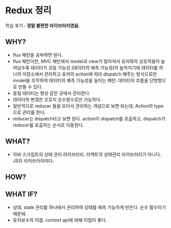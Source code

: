 # Redux 정리

학습 후기 : **정말 불편한 라이브러리였음.**

## WHY?

- flux 패턴을 공부하면 된다.
- flux 패턴이란, MVC 패턴에서 model과 view가 많아져서 유저와의 상호작용이 늘어날수록 데이터가 꼬일 가능성 (데이터의 예측 가능성)이 높아지기에 데이터를 하나의 저장소에서 관리하고 유저의 action에 따라 dispatch 해주는 방식으로만 model을 조작하여 데이터의 예측 가능성을 높이는 패턴. 데이터의 흐름을 단방향으로 만들 수 있다.
- 동일 데이터는 항상 같은 곳에서 관리한다.
- 데이터의 변경은 오로지 순수함수로만 가능하다.
- 일반적으로 reducer 들을 모아서 관리하는 개념으로 보면 되는데, Action의 type으로 관리를 한다.
- reducer는 dispatch라고 보면 된다. action이 dispatch를 호출하고, dispatch가 reducer를 호출하는 순서로 이동한다.

## WHAT?

- 자바 스크립트의 상태 관리 라이브러리. 리액트의 상태관리 라이브러리가 아니다. JS의 라이브러리이다.

## HOW?

## WHAT IF?

- 상태, state 관리를 하나에서 관리하여 상태를 예측 가능하게 만든다. 순수 함수이기 때문에.
- 유지보수의 이점. context api에 비해 이점이 좋다.
